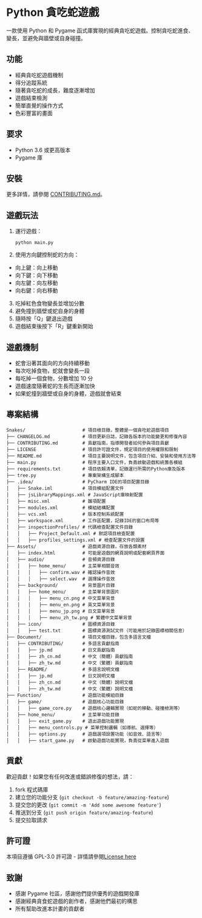 # Python 貪吃蛇遊戲

一款使用 Python 和 Pygame 函式庫實現的經典貪吃蛇遊戲。控制貪吃蛇進食、變長，並避免與牆壁或自身碰撞。

## 功能

- 經典貪吃蛇遊戲機制
- 得分追蹤系統
- 隨著貪吃蛇的成長，難度逐漸增加
- 遊戲結束檢測
- 簡單直覺的操作方式
- 色彩豐富的畫面

## 要求

- Python 3.6 或更高版本
- Pygame 庫

## 安裝

更多詳情，請參閱 [CONTRIBUTING.md](../CONTRIBUTING/zh_tw.md)。

## 遊戲玩法

1. 運行遊戲：
   ```
   python main.py
   ```

2. 使用方向鍵控制蛇的方向：
  - 向上鍵：向上移動
  - 向下鍵：向下移動
  - 向左鍵：向左移動
  - 向右鍵：向右移動

3. 吃掉紅色食物變長並增加分數
4. 避免撞到牆壁或蛇自身的身體
5. 隨時按「Q」鍵退出遊戲
6. 遊戲結束後按下「R」鍵重新開始

## 遊戲機制

- 蛇會沿著其面向的方向持續移動
- 每次吃掉食物，蛇就會變長一段
- 每吃掉一個食物，分數增加 10 分
- 遊戲速度隨著蛇的生長而逐漸加快
- 如果蛇撞到牆壁或自身的身體，遊戲就會結束

## 專案結構

```
Snakes/                     # 項目根目錄，整體是一個貪吃蛇遊戲項目
├── CHANGELOG.md            # 項目更新日誌，記錄各版本的功能變更和修復內容
├── CONTRIBUTING.md         # 貢獻指南，指導開發者如何參與項目貢獻
├── LICENSE                 # 項目許可證文件，規定項目的使用權限和限制
├── README.md               # 項目主要說明文件，包含項目介紹、安裝和使用方法等
├── main.py                 # 程序主要入口文件，負責啟動遊戲和統籌各模組
├── requirements.txt        # 項目依賴清單，記錄運行所需的Python庫及版本
├── tree.py                 # 專案架構生成腳本
├── .idea/                  # PyCharm IDE的項目配置目錄
│   ├── Snake.iml           # 項目模組配置文件
│   ├── jsLibraryMappings.xml # JavaScript庫映射配置
│   ├── misc.xml            # 雜項配置
│   ├── modules.xml         # 模組結構配置
│   ├── vcs.xml             # 版本控制系統配置
│   ├── workspace.xml       # 工作區配置，記錄IDE的窗口布局等
│   ├── inspectionProfiles/ # 代碼檢查配置文件目錄
│   │   ├── Project_Default.xml # 默認項目檢查配置
│   │   ├── profiles_settings.xml # 檢查配置文件的設置
├── Assets/                 # 遊戲資源目錄，存放各類素材
│   ├── index.html          # 可能是遊戲的網頁說明或配套網頁界面
│   ├── audio/              # 音頻資源目錄
│   │   ├── home_menu/      # 主菜單相關音效
│   │   │   ├── confirm.wav # 確認操作音效
│   │   │   ├── select.wav  # 選擇操作音效
│   ├── background/         # 背景圖片目錄
│   │   ├── home_menu/      # 主菜單背景圖片
│   │   │   ├── menu_cn.png # 中文菜單背景
│   │   │   ├── menu_en.png # 英文菜單背景
│   │   │   ├── menu_jp.png # 日文菜單背景
│   │   │   ├── menu_zh_tw.png # 繁體中文菜單背景
│   ├── icon/               # 圖標資源目錄
│   │   ├── test.txt        # 圖標資源測試文件（可能用於記錄圖標相關信息）
├── Document/               # 項目文檔目錄，包含多語言文檔
│   ├── CONTRIBUTING/       # 多語言貢獻指南
│   │   ├── jp.md           # 日文貢獻指南
│   │   ├── zh_cn.md        # 中文（簡體）貢獻指南
│   │   ├── zh_tw.md        # 中文（繁體）貢獻指南
│   ├── README/             # 多語言說明文檔
│   │   ├── jp.md           # 日文說明文檔
│   │   ├── zh_cn.md        # 中文（簡體）說明文檔
│   │   ├── zh_tw.md        # 中文（繁體）說明文檔
├── Function/               # 遊戲功能模組目錄
│   ├── game/               # 遊戲核心功能目錄
│   │   ├── game_core.py    # 遊戲核心邏輯實現（如蛇的移動、碰撞檢測等）
│   ├── home_menu/          # 主菜單功能目錄
│   │   ├── exit_game.py    # 退出遊戲功能實現
│   │   ├── menu_controls.py # 菜單控制邏輯（如導航、選擇等）
│   │   ├── options.py      # 遊戲選項設置功能（如音效、語言等）
│   │   ├── start_game.py   # 啟動遊戲功能實現，負責從菜單進入遊戲
```

## 貢獻

歡迎貢獻！如果您有任何改進或錯誤修復的想法，請：

1. fork 程式碼庫
2. 建立您的功能分支 (`git checkout -b feature/amazing-feature`)
3. 提交您的更改 (`git commit -m 'Add some awesome feature'`)
4. 推送到分支 (`git push origin feature/amazing-feature`)
5. 提交拉取請求

## 許可證

本項目遵循 GPL-3.0 許可證 - 詳情請參閱[License here](../../LICENSE)

## 致謝

- 感謝 Pygame 社區，感謝他們提供優秀的遊戲開發庫
- 感謝經典貪食蛇遊戲的創作者，感謝他們最初的構思
- 所有幫助改進本計畫的貢獻者